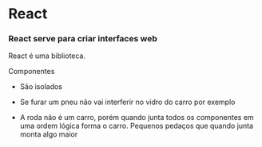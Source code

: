 # React

<h3>React serve para criar interfaces web  </h3>

React é uma biblioteca.


Componentes
 - São isolados
 - Se furar um pneu não vai interferir no vidro do carro por exemplo
 
 - A roda não é um carro, porém quando junta todos os componentes em uma ordem lógica forma o carro. Pequenos pedaços que quando junta monta algo maior

 